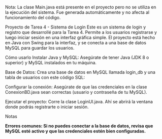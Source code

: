 Nota: La clase Main.java está presente en el proyecto pero no se utiliza en la ejecución del sistema. Fue generada automáticamente y no afecta al funcionamiento del código.

Proyecto de Tarea 4 - Sistema de Login
Este es un sistema de login y registro que desarrollé para la Tarea 4. Permite a los usuarios registrarse y luego iniciar sesión en una interfaz gráfica simple. El proyecto está hecho en Java con Swing para la interfaz, y se conecta a una base de datos MySQL para guardar los usuarios.

Cómo usarlo
Instalar Java y MySQL: Asegúrate de tener Java (JDK 8 o superior) y MySQL instalados en tu máquina.

Base de Datos: Crea una base de datos en MySQL llamada login_db y una tabla de usuarios con este código SQL:

Configurar la conexión: Asegúrate de que las credenciales en la clase ConexionBD.java sean correctas (usuario y contraseña de tu MySQL).

Ejecutar el proyecto: Corre la clase LoginUI.java. Ahí se abrirá la ventana donde podrás registrarte o iniciar sesión.

Notas

**Errores comunes: Si no puedes conectar a la base de datos, revisa que MySQL esté activo y que las credenciales estén bien configuradas.**

